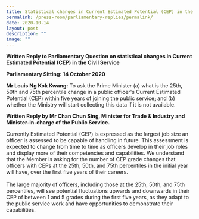 ```yaml
---
title: Statistical changes in Current Estimated Potential (CEP) in the Civil Service
permalink: /press-room/parliamentary-replies/permalink/
date: 2020-10-14
layout: post
description: ""
image: ""
---
```

**Written Reply to Parliamentary Question on statistical changes in Current Estimated Potential (CEP) in the Civil Service**

**Parliamentary Sitting: 14 October 2020**  
  
**Mr Louis Ng Kok Kwang:** To ask the Prime Minister (a) what is the 25th, 50th and 75th percentile change in a public officer's Current Estimated Potential (CEP) within five years of joining the public service; and (b) whether the Ministry will start collecting this data if it is not available.  
  
**Written Reply by Mr Chan Chun Sing, Minister for Trade & Industry and Minister-in-charge of the Public Service.**  
  
Currently Estimated Potential (CEP) is expressed as the largest job size an officer is assessed to be capable of handling in future. This assessment is expected to change from time to time as officers develop in their job roles and display more of their competencies and capabilities. We understand that the Member is asking for the number of CEP grade changes that officers with CEPs at the 25th, 50th, and 75th percentiles in the initial year will have, over the first five years of their careers.    
   
The large majority of officers, including those at the 25th, 50th, and 75th percentiles, will see potential fluctuations upwards and downwards in their CEP of between 1 and 5 grades during the first five years, as they adapt to the public service work and have opportunities to demonstrate their capabilities.